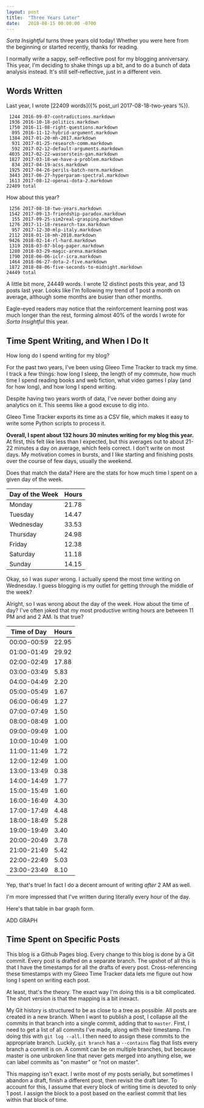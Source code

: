 ```yaml
---
layout: post
title:  "Three Years Later"
date:   2018-08-15 00:00:00 -0700
---
```


*Sorta Insightful* turns three years old today! Whether you were here from the
beginning or started recently, thanks for reading.

I normally write a sappy, self-reflective post for my blogging anniversary. This
year, I'm deciding to shake things up a bit, and to do a bunch of data analysis
instead. It's still self-reflective, just in a different vein.


Words Written
----------------------------------------

Last year, I wrote [22409 words]({% post_url 2017-08-18-two-years %}).

```
 1244 2016-09-07-contradictions.markdown  
 1936 2016-10-18-politics.markdown  
 1750 2016-11-08-right-questions.markdown  
  895 2016-11-12-hybrid-argument.markdown  
 1384 2017-01-20-mh-2017.markdown  
  931 2017-01-25-research-comm.markdown  
  592 2017-02-12-default-arguments.markdown  
 4035 2017-02-22-wasserstein-gan.markdown  
 1827 2017-03-18-we-have-a-problem.markdown  
  834 2017-04-19-acss.markdown  
 1925 2017-04-26-perils-batch-norm.markdown  
 3443 2017-06-27-hyperparam-spectral.markdown  
 1613 2017-08-12-openai-dota-2.markdown  
22409 total  
```

How about this year?

```
 1256 2017-08-18-two-years.markdown  
 1542 2017-09-13-friendship-paradox.markdown  
  155 2017-09-25-sim2real-grasping.markdown  
 1276 2017-11-18-research-tax.markdown  
  957 2017-12-30-mlp-italy.markdown  
 2112 2018-01-18-mh-2018.markdown  
 9426 2018-02-14-rl-hard.markdown  
 1319 2018-03-07-blog-paper.markdown  
 1280 2018-03-29-magic-arena.markdown  
 1790 2018-06-06-iclr-icra.markdown  
 1464 2018-06-27-dota-2-five.markdown  
 1872 2018-08-06-five-seconds-to-midnight.markdown  
24449 total  
```

A little bit more, 24449 words. I wrote 12 distinct posts this year, and 13
posts last year. Looks like I'm following my trend of 1 post a month on average,
although some months are busier than other months.

Eagle-eyed readers may notice that the reinforcement learning post was much
longer than the rest, forming almost 40% of the words I wrote for *Sorta Insightful*
this year.


Time Spent Writing, and When I Do It
--------------------------------------------------------------------------

How long do I spend writing for my blog?

For the past two years, I've been using Gleeo Time Tracker to track my
time. I track a few things: how long I sleep, the length of my commute,
how much time I spend reading books and web fiction, what video games I play
(and for how long), and how long I spend writing.

Despite having two years worth of data, I've never bother doing any analytics
on it. This seems like a good excuse to dig into.

Gleeo Time Tracker exports its time as a CSV file, which makes it easy to write
some Python scripts to process it.

**Overall, I spent about 132 hours 30 minutes writing for my blog this year.**
At first, this felt like less than I expected, but this averages out to about
21-22 minutes a day on average, which feels correct. I don't write on most
days. My motivation comes in bursts, and I like starting and finishing posts
over the course of few days, usually the weekend.

Does that match the data? Here are the stats for how much time I spent
on a given day of the week.

| Day of the Week | Hours |
|-----------------|-------|
| Monday          | 21.78 |
| Tuesday         | 14.47 |
| Wednesday       | 33.53 |
| Thursday        | 24.98 |
| Friday          | 12.38 |
| Saturday        | 11.18 |
| Sunday          | 14.15 |

Okay, so I was *super* wrong. I actually spend the most time writing on
Wednesday. I guess blogging is my outlet for getting through the middle of the
week?

Alright, so I was wrong about the day of the week. How about the time of day?
I've often joked that my most productive writing hours are between 11 PM and
and 2 AM. Is that true?

| Time of Day | Hours |
|-------------|-------|
| 00:00-00:59 | 22.95 |
| 01:00-01:49 | 29.92 |
| 02:00-02:49 | 17.88 |
| 03:00-03:49 | 5.83  |
| 04:00-04:49 | 2.20  |
| 05:00-05:49 | 1.67  |
| 06:00-06:49 | 1.27  |
| 07:00-07:49 | 1.50  |
| 08:00-08:49 | 1.00  |
| 09:00-09:49 | 1.00  |
| 10:00-10:49 | 1.00  |
| 11:00-11:49 | 1.72  |
| 12:00-12:49 | 1.00  |
| 13:00-13:49 | 0.38  |
| 14:00-14:49 | 1.77  |
| 15:00-15:49 | 1.60  |
| 16:00-16:49 | 4.30  |
| 17:00-17:49 | 4.48  |
| 18:00-18:49 | 5.28  |
| 19:00-19:49 | 3.40  |
| 20:00-20:49 | 3.78  |
| 21:00-21:49 | 5.42  |
| 22:00-22:49 | 5.03  |
| 23:00-23:49 | 8.10  |

Yep, that's true! In fact I do a decent amount of writing *after* 2 AM as well.

I'm more impressed that I've written during literally every hour of the day.

Here's that table in bar graph form.

ADD GRAPH


Time Spent on Specific Posts
-------------------------------------------------------------------------------

This blog is a Github Pages blog. Every change to this blog
is done by a Git commit. Every post is drafted on a separate branch. The upshot
of all this is that I have the timestamps for all the drafts of every post.
Cross-referencing these timestamps with my Gleeo Time Tracker data lets
me figure out how long I spent on writing each post.

At least, that's the theory. The exact way I'm doing this is a bit complicated.
The short version is that the mapping is a bit inexact.

My Git history is structured to be as close to a tree as possible. All posts
are created in a new branch. When I want to publish a post, I collapse all the
commits in that branch into a single commit, adding that to `master`. First,
I need to get a list of all commits I've made, along with their timestamp. I'm
doing this with `git log --all`. I then need to assign these commits to the
appropriate branch. Luckily, `git branch` has a `--contains` flag that lists
every branch a commit is on. A commit can be on multiple branches, but because
master is one unbroken line that never gets merged into anything else, we can
label commits as "on master" or "not on master".

This mapping isn't exact. I write most of my posts serially, but sometimes I
abandon a draft, finish a different post, then revisit the draft later. To account
for this, I assume that every block of writing time is devoted to only 1 post.
I assign the block to a post based on the earliest commit that lies within that block of
time.


